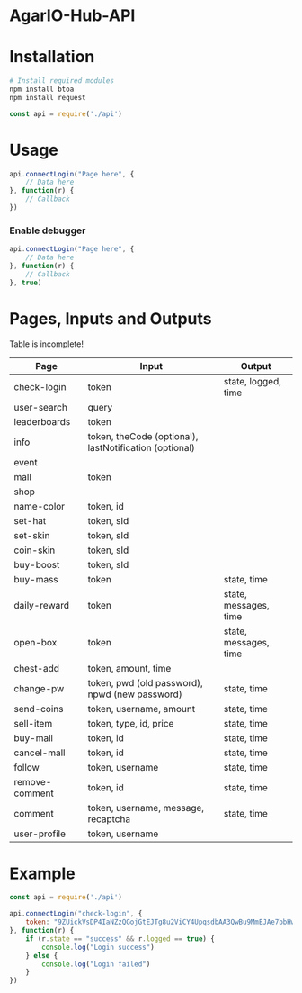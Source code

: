 # AgarIO-Hub-API

# Installation

```bash
# Install required modules
npm install btoa
npm install request
```

```js
const api = require('./api')
```

# Usage

```js
api.connectLogin("Page here", {
	// Data here
}, function(r) {
	// Callback
})
```

### Enable debugger

```js
api.connectLogin("Page here", {
	// Data here
}, function(r) {
	// Callback
}, true)
```

# Pages, Inputs and Outputs
Table is incomplete!

|Page|Input|Output|
|----|-----|------|
|check-login|token|state, logged, time|
|user-search|query||
|leaderboards|token||
|info|token, theCode (optional), lastNotification (optional)||
|event|||
|mall|token||
|shop|||
|name-color|token, id||
|set-hat|token, sId||
|set-skin|token, sId||
|coin-skin|token, sId||
|buy-boost|token, sId||
|buy-mass|token|state, time|
|daily-reward|token|state, messages, time|
|open-box|token|state, messages, time|
|chest-add|token, amount, time||
|change-pw|token, pwd (old password), npwd (new password)|state, time|
|send-coins|token, username, amount|state, time|
|sell-item|token, type, id, price|state, time|
|buy-mall|token, id|state, time|
|cancel-mall|token, id|state, time|
|follow|token, username|state, time|
|remove-comment|token, id|state, time|
|comment|token, username, message, recaptcha|state, time|
|user-profile|token, username||

# Example

```js
const api = require('./api')

api.connectLogin("check-login", {
	token: "9ZUickVsDP4IaNZzQGojGtEJTg8u2ViCY4UpqsdbAA3QwBu9MmEJAe7bbHwHp2nB"
}, function(r) {
	if (r.state == "success" && r.logged == true) {
		console.log("Login success")
	} else {
		console.log("Login failed")
	}
})
```
